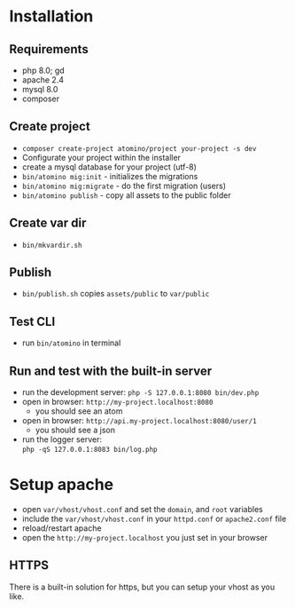 # Installation

## Requirements

- php 8.0; gd
- apache 2.4
- mysql 8.0
- composer

## Create project

- `composer create-project atomino/project your-project -s dev`
- Configurate your project within the installer
- create a mysql database for your project (utf-8)
- `bin/atomino mig:init` - initializes the migrations
- `bin/atomino mig:migrate` - do the first migration (users)
- `bin/atomino publish` - copy all assets to the public folder

## Create var dir
- `bin/mkvardir.sh`

## Publish
- `bin/publish.sh` copies `assets/public` to `var/public`

## Test CLI

- run `bin/atomino` in terminal

## Run and test with the built-in server

- run the development server:
  `php -S 127.0.0.1:8080 bin/dev.php`
- open in browser: `http://my-project.localhost:8080`
  - you should see an atom
- open in browser: `http://api.my-project.localhost:8080/user/1`
  - you should see a json
- run the logger server:  
  `php -qS 127.0.0.1:8083 bin/log.php`

# Setup apache
- open `var/vhost/vhost.conf` and set the `domain`, and `root` variables
- include the `var/vhost/vhost.conf` in your `httpd.conf` or `apache2.conf` file
- reload/restart apache
- open the `http://my-project.localhost` you just set in your browser

## HTTPS

There is a built-in solution for https, but you can setup your vhost as you like.
